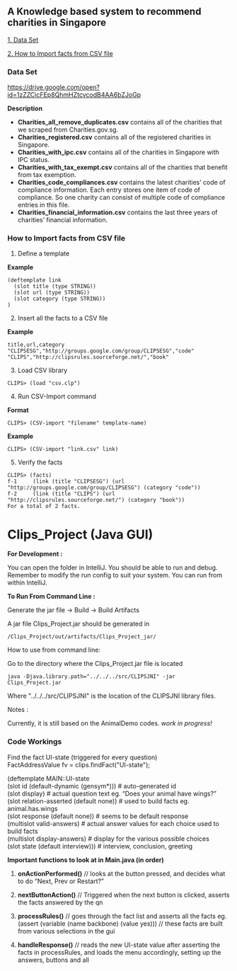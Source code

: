 ## A Knowledge based system to recommend charities in Singapore

[1. Data Set](#data-set)

[2. How to Import facts from CSV file](#how-to-import-facts-from-csv-file)

### Data Set

https://drive.google.com/open?id=1zZZCicFEp8QhmHZtcvcodB4AA6bZJoGp

**Description**
* **Charities_all_remove_duplicates.csv** contains all of the charities that we scraped from Charities.gov.sg.
* **Charities_registered.csv** contains all of the registered charities in Singapore.
* **Charities_with_ipc.csv** contains all of the charities in Singapore with IPC status.
* **Charities_with_tax_exempt.csv** contains all of the charities that benefit from tax exemption.
* **Charities_code_compliances.csv** contains the latest charities’ code of compliance information. Each entry stores one item of code of compliance. So one charity can consist of multiple code of compliance entries in this file.
* **Charities_financial_information.csv** contains the last three years of charities’ financial information.

### How to Import facts from CSV file

1. Define a template 

**Example**
```
(deftemplate link
  (slot title (type STRING))
  (slot url (type STRING))
  (slot category (type STRING))
)
```

2. Insert all the facts to a CSV file

**Example**
```
title,url,category
"CLIPSESG","http://groups.google.com/group/CLIPSESG","code"
"CLIPS","http://clipsrules.sourceforge.net/","book"
```

3. Load CSV library
```
CLIPS> (load "csv.clp")
```

4. Run CSV-Import command

**Format**
```
CLIPS> (CSV-import "filename" template-name)
```
**Example**
```
CLIPS> (CSV-import "link.csv" link)
```

5. Verify the facts
```
CLIPS> (facts)
f-1     (link (title "CLIPSESG") (url "http://groups.google.com/group/CLIPSESG") (category "code"))
f-2     (link (title "CLIPS") (url "http://clipsrules.sourceforge.net/") (category "book"))
For a total of 2 facts.

```

# Clips_Project (Java GUI)

**For Development :** 

You can open the folder in IntelliJ. 
You should be able to run and debug. Remember to modify the run config to suit your system. 
You can run from within IntelliJ.


**To Run From Command Line :** 

Generate the jar file -> Build -> Build Artifacts

A jar file Clips_Project.jar should be generated in 

    /Clips_Project/out/artifacts/Clips_Project_jar/
    
How to use from command line: 

Go to the directory where the Clips_Project.jar file is located

    java -Djava.library.path="../../../src/CLIPSJNI" -jar Clips_Project.jar 

Where "../../../src/CLIPSJNI" is the location of the CLIPSJNI library files. 

Notes : 

Currently, it is still based on the AnimalDemo codes. *work in progress!*

### Code Workings

Find the fact UI-state (triggered for every question)  
FactAddressValue fv = clips.findFact("UI-state");

(deftemplate MAIN::UI-state  
(slot id (default-dynamic (gensym*))) # auto-generated id  
(slot display)						# actual question text eg. “Does your animal have wings?”  
(slot relation-asserted (default none))	# used to build facts eg. animal.has.wings  
(slot response (default none))			# seems to be default response  
(multislot valid-answers) 				# actual answer values for each choice used to build facts   
(multislot display-answers) 			# display for the various possible choices  
(slot state (default interview))) 			# interview, conclusion, greeting


**Important functions to look at in Main.java (in order)**

1. **onActionPerformed()** // looks at the button pressed, and decides what to do “Next, Prev or Restart?”

2. **nextButtonAction()**	// Triggered when the next button is clicked, asserts the facts answered by the qn

3. **processRules()** // goes through the fact list and asserts all the facts eg. (assert (variable (name backbone) (value yes)))
                      // these facts are built from various selections in the gui
                      
4. **handleResponse()** // reads the new UI-state value after asserting the facts in processRules, and loads the menu accordingly, setting up the answers, buttons and all
